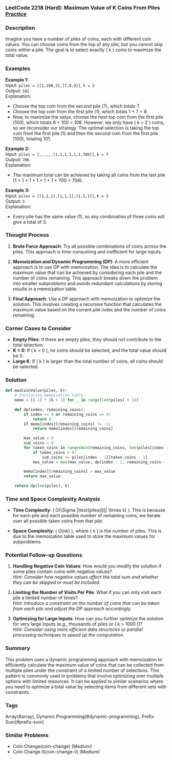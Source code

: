 ### LeetCode 2218 (Hard): Maximum Value of K Coins From Piles [Practice](https://leetcode.com/problems/maximum-value-of-k-coins-from-piles)

### Description  
Imagine you have a number of piles of coins, each with different coin values. You can choose coins from the top of any pile, but you cannot skip coins within a pile. The goal is to select exactly \( k \) coins to maximize the total value.

### Examples  

**Example 1:**  
Input: `piles = [[1,100,3],[7,8,9]]`, `k = 2`  
Output: `101`  
Explanation:  
- Choose the top coin from the second pile (7), which totals 7.
- Choose the top coin from the first pile (1), which totals 1 + 7 = 8.
- Now, to maximize the value, choose the next top coin from the first pile (100), which totals 8 + 100 = 108. However, we only have \( k = 2 \) coins, so we reconsider our strategy. The optimal selection is taking the top coin from the first pile (1) and then the second coin from the first pile (100), totaling 101.

**Example 2:**  
Input: `piles = [,,,,,,[1,1,1,1,1,1,700]]`, `k = 7`  
Output: `706`  
Explanation:  
- The maximum total can be achieved by taking all coins from the last pile (1 + 1 + 1 + 1 + 1 + 1 + 700 = 706).

**Example 3:**  
Input: `piles = [[1,1,1],[1,1,1],[1,1,1]]`, `k = 3`  
Output: `3`  
Explanation:  
- Every pile has the same value (1), so any combination of three coins will give a total of 3.

### Thought Process  
1. **Brute Force Approach**: Try all possible combinations of coins across the piles. This approach is time-consuming and inefficient for large inputs.
   
2. **Memoization and Dynamic Programming (DP)**: A more efficient approach is to use DP with memoization. The idea is to calculate the maximum value that can be achieved by considering each pile and the number of coins remaining. This approach breaks down the problem into smaller subproblems and avoids redundant calculations by storing results in a memoization table.

3. **Final Approach**: Use a DP approach with memoization to optimize the solution. This involves creating a recursive function that calculates the maximum value based on the current pile index and the number of coins remaining.

### Corner Cases to Consider  
- **Empty Piles**: If there are empty piles, they should not contribute to the total selection.
- **K = 0**: If \( k = 0 \), no coins should be selected, and the total value should be 0.
- **Large K**: If \( k \) is larger than the total number of coins, all coins should be selected.

### Solution

```python
def maxCoinValue(piles, k):
    # Initialize memoization table
    memo = [[-1] * (k + 1) for _ in range(len(piles) + 1)]
    
    def dp(index, remaining_coins):
        if index == 0 or remaining_coins == 0:
            return 0
        if memo[index][remaining_coins] != -1:
            return memo[index][remaining_coins]
        
        max_value = 0
        sum_coins = 0
        for taken_coins in range(min(remaining_coins, len(piles[index - 1])) + 1):
            if taken_coins > 0:
                sum_coins += piles[index - 1][taken_coins - 1]
            max_value = max(max_value, dp(index - 1, remaining_coins - taken_coins) + sum_coins)
        
        memo[index][remaining_coins] = max_value
        return max_value
    
    return dp(len(piles), k)
```

### Time and Space Complexity Analysis  

- **Time Complexity**: \( O(\Sigma |\text{piles}[i]| \times k) \). This is because for each pile and each possible number of remaining coins, we iterate over all possible taken coins from that pile.
  
- **Space Complexity**: \( O(nk) \), where \( n \) is the number of piles. This is due to the memoization table used to store the maximum values for subproblems.

### Potential Follow-up Questions  

1. **Handling Negative Coin Values**: How would you modify the solution if some piles contain coins with negative values?  
   *Hint: Consider how negative values affect the total sum and whether they can be skipped or must be included.*

2. **Limiting the Number of Visits Per Pile**: What if you can only visit each pile a limited number of times?  
   *Hint: Introduce a constraint on the number of coins that can be taken from each pile and adjust the DP approach accordingly.*

3. **Optimizing for Large Inputs**: How can you further optimize the solution for very large inputs (e.g., thousands of piles or \( k > 1000 \))?  
   *Hint: Consider using more efficient data structures or parallel processing techniques to speed up the computation.*

### Summary  
This problem uses a dynamic programming approach with memoization to efficiently calculate the maximum value of coins that can be collected from multiple piles under the constraint of a limited number of selections. This pattern is commonly used in problems that involve optimizing over multiple options with limited resources. It can be applied to similar scenarios where you need to optimize a total value by selecting items from different sets with constraints.

### Tags
Array(#array), Dynamic Programming(#dynamic-programming), Prefix Sum(#prefix-sum)

### Similar Problems
- Coin Change(coin-change) (Medium)
- Coin Change II(coin-change-ii) (Medium)